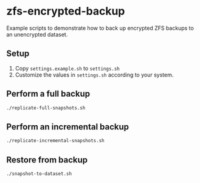 # zfs-encrypted-backup

Example scripts to demonstrate how to back up encrypted ZFS backups to an unencrypted dataset.

## Setup

1. Copy `settings.example.sh` to `settings.sh`
1. Customize the values in `settings.sh` according to your system.

## Perform a full backup

```bash
./replicate-full-snapshots.sh
```

## Perform an incremental backup

```bash
./replicate-incremental-snapshots.sh
```

## Restore from backup

```bash
./snapshot-to-dataset.sh
```
